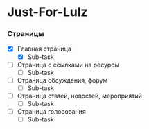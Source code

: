 # Just-For-Lulz

### Страницы
- [x] Главная страница
  - [x] Sub-task
- [ ] Страница с ссылками на ресурсы
  - [ ] Sub-task
- [ ] Страница обсуждения, форум
  - [ ] Sub-task
- [ ] Страница статей, новостей, мероприятий
  - [ ] Sub-task
- [ ] Страница голосования
  - [ ] Sub-task
